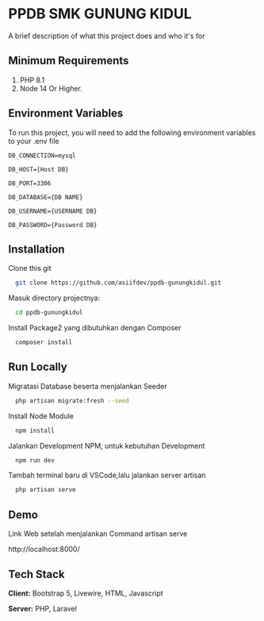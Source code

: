 
# PPDB SMK GUNUNG KIDUL

A brief description of what this project does and who it's for


## Minimum Requirements
1. PHP 8.1
2. Node 14 Or Higher.

## Environment Variables

To run this project, you will need to add the following environment variables to your .env file

`DB_CONNECTION=mysql`

`DB_HOST={Host DB}`

`DB_PORT=3306`

`DB_DATABASE={DB NAME}`

`DB_USERNAME={USERNAME DB}`

`DB_PASSWORD={Password DB}`



## Installation

Clone this git

```bash
  git clone https://github.com/asiifdev/ppdb-gunungkidul.git
```

Masuk directory projectnya:
```bash
  cd ppdb-gunungkidul
```
Install Package2 yang dibutuhkan dengan Composer
```bash
  composer install
```

    
## Run Locally

Migratasi Database beserta menjalankan Seeder

```bash
  php artisan migrate:fresh --seed
```

Install Node Module

```bash
  npm install
```

Jalankan Development NPM, untuk kebutuhan Development

```bash
  npm run dev
```

Tambah terminal baru di VSCode,lalu jalankan server artisan

```bash
  php artisan serve
```


## Demo

Link Web setelah menjalankan Command artisan serve

http://localhost:8000/
## Tech Stack

**Client:** Bootstrap 5, Livewire, HTML, Javascript

**Server:** PHP, Laravel

